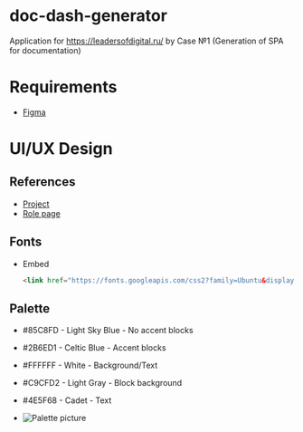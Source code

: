 # doc-dash-generator

Application for https://leadersofdigital.ru/ by Case №1 (Generation of SPA for documentation)

# Requirements

- [Figma](https://figma.com)

# UI/UX Design

## References

- [Project](https://www.figma.com/files/project/9907635/Document-Dashboard-Generator)
- [Role page](https://www.figma.com/file/4al6zHYBfM8aMPjwuj0iZ7/Role-page)

## Fonts

- Embed

  ```HTML
  <link href="https://fonts.googleapis.com/css2?family=Ubuntu&display=swap" rel="stylesheet">
  ```

## Palette

- #85C8FD - Light Sky Blue - No accent blocks
- #2B6ED1 - Celtic Blue - Accent blocks
- #FFFFFF - White - Background/Text
- #C9CFD2 - Light Gray - Block background
- #4E5F68 - Cadet - Text

- ![Palette picture]('./assets/img/palette.png')
